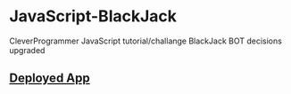 # JavaScript-BlackJack

CleverProgrammer JavaScript tutorial/challange 
BlackJack BOT decisions upgraded

## [Deployed App](https://leventeback.github.io/JavaScript-BlackJack/)
